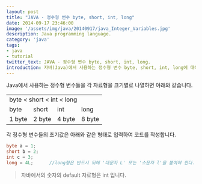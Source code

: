 ```yaml
---
layout: post
title: "JAVA - 정수형 변수 byte, short, int, long"
date: 2014-09-17 23:46:00
image: '/assets/img/java/20140917/java_Integer_Variables.jpg'
description: Java programming language.
category: 'java'
tags:
- java
- tutorial
twitter_text: JAVA - 정수형 변수 byte, short, int, long.
introduction: 자바(Java)에서 사용하는 정수형 변수 byte, short, int, long에 대해 설명합니다.
---
```


Java에서 사용하는 정수형 변수들을 각 자료형을 크기별로 나열하면 아래와 같습니다.

<table>
  <tr>
    <td colspan="4">byte < short < int < long</td>
  </tr>
  <tr>
    <td>byte</td><td>short</td><td>int</td><td>long</td>
  </tr>
  <tr>
    <td>1 byte</td><td>2 byte</td><td>4 byte</td><td>8 byte</td>
  </tr>
</table>

각 정수형 변수들의 초기값은 아래와 같은 형태로 입력하여 코드를 작성합니다.

```java
byte a = 1;
short b = 2;
int c = 3;
long = 4L;      //long형은 반드시 뒤에 '대문자 L' 또는 '소문자 l'을 붙여야 한다.
```

> 자바에서의 숫자의 default 자료형은 int 입니다.
